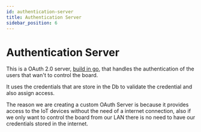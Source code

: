 ```yaml
---
id: authentication-server
title: Authentication Server
sidebar_position: 6
---
```


# Authentication Server
This is a OAuth 2.0 server, [build in go](https://hackernoon.com/build-your-own-oauth2-server-in-go-7d0f660732c3), that handles the authentication of the users that wan't to control the board.

It uses the credentials that are store in the Db to validate the credential and also assign access.

The reason we are creating a custom OAuth Server is because it provides access to the IoT devices without the need of a internet connection, also if we only want to control the board from our LAN there is no need to have our credentials stored in the internet.